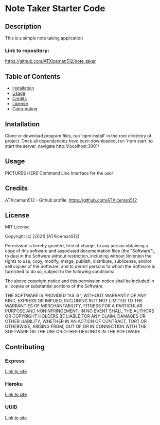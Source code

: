 # Note Taker Starter Code

## Description

This is a simple note taking application

### Link to repository:

https://github.com/ATXiceman512/note_taker

## Table of Contents

- [Installation](#installation)
- [Usage](#usage)
- [Credits](#credits)
- [License](#license)
- [Contributing](#Contributing)

## Installation

Clone or download program files, run 'npm install' in the root directory of project. Once all dependencies have been downloaded, run 'npm start' to start the server, navigate http://localhost:3001/

## Usage

PICTURES HERE
Command Line Interface for the user

## Credits

ATXiceman512 - Github profile: https://github.com/ATXiceman512

## License

MIT License

Copyright (c) [2021] [ATXiceman512]

Permission is hereby granted, free of charge, to any person obtaining a copy
of this software and associated documentation files (the "Software"), to deal
in the Software without restriction, including without limitation the rights
to use, copy, modify, merge, publish, distribute, sublicense, and/or sell
copies of the Software, and to permit persons to whom the Software is
furnished to do so, subject to the following conditions:

The above copyright notice and this permission notice shall be included in all
copies or substantial portions of the Software.

THE SOFTWARE IS PROVIDED "AS IS", WITHOUT WARRANTY OF ANY KIND, EXPRESS OR
IMPLIED, INCLUDING BUT NOT LIMITED TO THE WARRANTIES OF MERCHANTABILITY,
FITNESS FOR A PARTICULAR PURPOSE AND NONINFRINGEMENT. IN NO EVENT SHALL THE
AUTHORS OR COPYRIGHT HOLDERS BE LIABLE FOR ANY CLAIM, DAMAGES OR OTHER
LIABILITY, WHETHER IN AN ACTION OF CONTRACT, TORT OR OTHERWISE, ARISING FROM,
OUT OF OR IN CONNECTION WITH THE SOFTWARE OR THE USE OR OTHER DEALINGS IN THE
SOFTWARE.

## Contributing

### Express
[Link to site](https://www.npmjs.com/package/express)

### Heroku
[Link to site](https://www.heroku.com/)

### UUID
[Link to site](https://www.npmjs.com/package/uuid)



